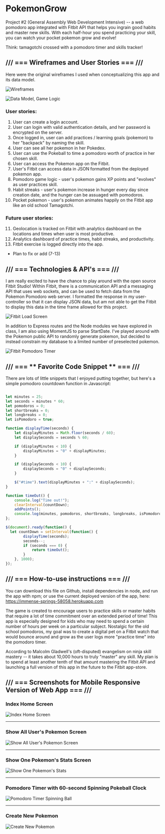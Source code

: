 # PokemonGrow
Project #2 (General Assembly Web Development Intensive) -- a web pomodoro app integrated with Fitbit API that helps you ingrain good habits and master new skills. With each half-hour you spend practicing your skill, you can watch your pocket pokemon grow and evolve!

Think: tamagotchi crossed with a pomodoro timer and skills tracker!



## /// === **Wireframes and User Stories** === ///

Here were the original wireframes I used when conceptualizing this app and its data model.

![Wireframes](https://github.com/kaizenagility/PokemonGrow/blob/master/wireframes/wireframes/wireframe.jpg "Wireframe")

![Data Model, Game Logic](https://github.com/kaizenagility/PokemonGrow/blob/master/wireframes/wireframes/data_model.jpg "Data Model, Game Logic")

### User stories:

  1. User can create a login account.
  2. User can login with valid authentication details, and her password is encrypted on the server.
  3. Once logged in, user can add practices / learning goals (pokemon) to her "backpack" by naming the skill.
  4. User can see all her pokemon in her Pokedex.
  5. User can use the Pokeball to time a pomodoro worth of practice in her chosen skill.
  6. User can access the Pokemon app on the Fitbit.
  7. User's Fitbit can access data in JSON formatted from the deployed pokemon app.
  8. Pomodoro game logic - user's pokemon gains XP points and "evolves" as user practices skill. 
  9. Habit streaks - user's pokemon increase in hunger every day since creation date, and the hunger can be assuaged with pomodoros.
  10. Pocket pokemon - user's pokemon animates happily on the Fitbit app like an old school Tamagotchi.
 
### Future user stories:
  11. Geolocation is tracked on Fitbit with analytics dashboard on the locations and times when user is most productive.
  12. Analytics dashboard of practice times, habit streaks, and productivity.
  13. Fitbit exercise is logged directly into the app.


* Plan to fix or add (7-13)


## /// === **Technologies & API's** === ///

I am really excited to have the chance to play around with the open source Fitbit Studio! Within Fitbit, there is a communication API and a messaging API that uses web sockets, and can be used to fetch data from the Pokemon Pomodoro web server. I formatted the response in my user-controller so that it can display JSON data, but am not able to get the Fitbit to display this data in the time frame allowed for this project.

![Fitbit Load Screen](https://github.com/kaizenagility/PokemonGrow/blob/master/wireframes/myfitbitapp_loadscreen.jpg "Fitbit App Load Screen")

In addition to Express routes and the Node modules we have explored in class, I am also using MomentJS to parse StartDate. I've played around with the Pokemon public API to randomly generate pokemon, but decided to instead constrain my database to a limited number of preselected pokemon.

![Fitbit Pomodoro Timer](https://github.com/kaizenagility/PokemonGrow/blob/master/wireframes/fitbitapp_spinningtimer.jpg "Fitbit Spinning Pomodoro TImer")


## /// === ** Favorite Code Snippet ** === ///

There are lots of little snippets that I enjoyed putting together, but here's a simple pomodoro countdown function in Javascript:

```javascript

let minutes = 25;
let seconds = minutes * 60;
let pomodoros = 0;
let shortbreaks = 0;
let longbreaks = 0;
let isPomodoro = true;

function displayTime(seconds) {
    let displayMinutes = Math.floor(seconds / 60);
    let displaySeconds = seconds % 60;

    if (displayMinutes < 10) {
        displayMinutes = "0" + displayMinutes;
    }

    if (displaySeconds < 10) {
        displaySeconds = "0" + displaySeconds;
    }

    $("#time").text(displayMinutes + ":" + displaySeconds);
}

function timeOut() {
    console.log("Time out!");
    clearInterval(countDown);
    addPoints();
    console.log(minutes, pomodoros, shortbreaks, longbreaks, isPomodoro);
};

$(document).ready(function() {
  let countDown = setInterval(function() {
        displayTime(seconds);
        seconds--;
        if (seconds === 0) {
            return timeOut();
        }
    }, 1000);
});

```



## /// === **How-to-use instructions** === ///

You can download this file on Github, install dependencies in node, and run the app with npm; or use the current deployed version of the app, here:
https://immense-springs-58058.herokuapp.com

The game is created to encourage users to practice skills or master habits that require a lot of time commitment over an extended period of time! This app is especially designed for kids who may need to spend a certain number of hours per week on a particular subject. Nostalgic for the old school pomodoros, my goal was to create a digital pet on a Fitbit watch that would bounce around and grow as the user logs more "practice time" into the pomodoro timer. 

According to Malcolm Gladwell's (oft-disputed) evangelism on ninja skill mastery -- it takes about 10,000 hours to truly "master" any skill. My plan is to spend at least another tenth of that amount mastering the Fitbit API and launching a full version of this app in the future to the Fitbit app-store.



## /// === **Screenshots for Mobile Responsive Version of Web App** === ///

### Index Home Screen

![Index Home Screen](https://github.com/kaizenagility/PokemonGrow/blob/master/wireframes/screenshots/Index.png "Index Home Screen")

---



### Show All User's Pokemon Screen

![Show All User's Pokemon Screen](https://github.com/kaizenagility/PokemonGrow/blob/master/wireframes/screenshots/ShowAllPokemonByUser.png "Show All Users' Pokemon")

---



### Show One Pokemon's Stats Screen

![Show One Pokemon's Stats](https://github.com/kaizenagility/PokemonGrow/blob/master/wireframes/screenshots/ShowOnePokemon.png "Show One Pokemon's Stats")

---



### Pomodoro Timer with 60-second Spinning Pokeball Clock

![Pomodoro Timer Spinning Ball](https://github.com/kaizenagility/PokemonGrow/blob/master/wireframes/screenshots/Pomodoro.png "Pomodoro Timer Spinning Ball")

---



### Create New Pokemon

![Create New Pokemon](https://github.com/kaizenagility/PokemonGrow/blob/master/wireframes/screenshots/CreateNewPokemon.png "Create New Pokemon")
